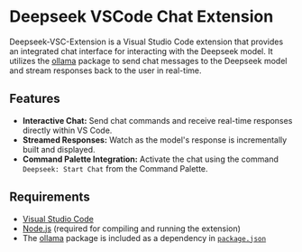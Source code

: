 # Deepseek VSCode Chat Extension

Deepseek-VSC-Extension is a Visual Studio Code extension that provides an integrated chat interface for interacting with the Deepseek model. It utilizes the [ollama](https://www.npmjs.com/package/ollama) package to send chat messages to the Deepseek model and stream responses back to the user in real-time.

## Features

- **Interactive Chat:** Send chat commands and receive real-time responses directly within VS Code.
- **Streamed Responses:** Watch as the model's response is incrementally built and displayed.
- **Command Palette Integration:** Activate the chat using the command `Deepseek: Start Chat` from the Command Palette.

## Requirements

- [Visual Studio Code](https://code.visualstudio.com/)
- [Node.js](https://nodejs.org/) (required for compiling and running the extension)
- The [ollama](https://www.npmjs.com/package/ollama) package is included as a dependency in [`package.json`](package.json)
